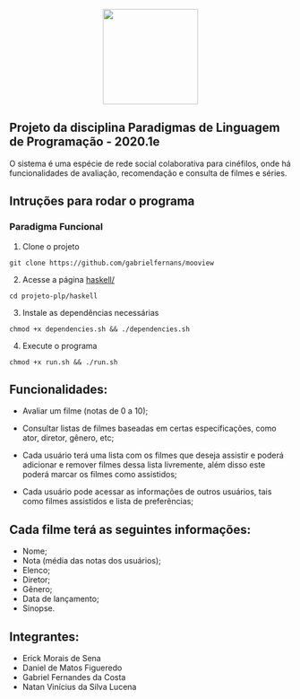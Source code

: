 <p align="center">
  <img src="https://i.imgur.com/zcSrwMi.jpg" height="170px"/>
</p>

## Projeto da disciplina Paradigmas de Linguagem de Programação - 2020.1e

O sistema é uma espécie de rede social colaborativa para cinéfilos, onde há funcionalidades de avaliação, recomendação e consulta de filmes e séries.

## Intruções para rodar o programa

### Paradigma Funcional

1. Clone o projeto

```
git clone https://github.com/gabrielfernans/mooview
```

2. Acesse a página [haskell/](./haskell)

```
cd projeto-plp/haskell
```

3. Instale as dependências necessárias

```
chmod +x dependencies.sh && ./dependencies.sh
```

4. Execute o programa

```
chmod +x run.sh && ./run.sh
```

## Funcionalidades:

- Avaliar um filme (notas de 0 a 10);

- Consultar listas de filmes baseadas em certas especificações, como ator, diretor, gênero, etc;

- Cada usuário terá uma lista com os filmes que deseja assistir e poderá adicionar e remover filmes dessa lista livremente, além disso este poderá marcar os filmes como assistidos;

- Cada usuário pode acessar as informações de outros usuários, tais como filmes assistidos e lista de preferências;

## Cada filme terá as seguintes informações:

- Nome;
- Nota (média das notas dos usuários);
- Elenco;
- Diretor;
- Gênero;
- Data de lançamento;
- Sinopse.

## Integrantes:

- Erick Morais de Sena
- Daniel de Matos Figueredo
- Gabriel Fernandes da Costa
- Natan Vinícius da Silva Lucena
